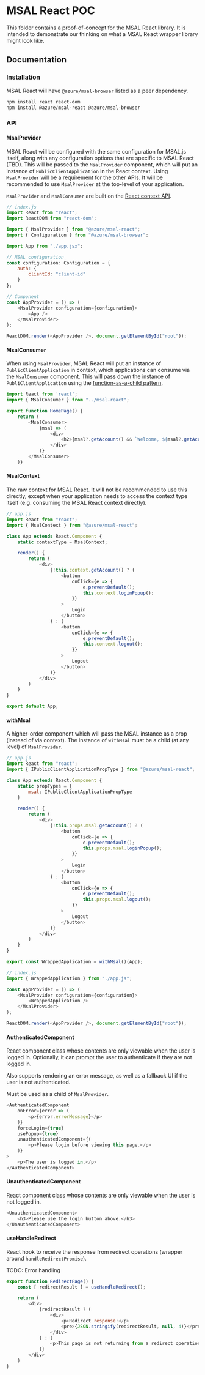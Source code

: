 # MSAL React POC

This folder contains a proof-of-concept for the MSAL React library. It is intended to demonstrate our thinking on what a MSAL React wrapper library might look like.

## Documentation

### Installation

MSAL React will have `@azure/msal-browser` listed as a peer dependency.

```sh
npm install react react-dom
npm install @azure/msal-react @azure/msal-browser
```

### API

#### MsalProvider

MSAL React will be configured with the same configuration for MSAL.js itself, along with any configuration options that are specific to MSAL React (TBD). This will be passed to the `MsalProvider` component, which will put an instance of `PublicClientApplication` in the React context. Using `MsalProvider` will be a requirement for the other APIs. It will be recommended to use `MsalProvider` at the top-level of your application.

`MsalProvider` and `MsalConsumer` are built on the [React context API](https://reactjs.org/docs/context.html).

```javascript
// index.js
import React from "react";
import ReactDOM from "react-dom";

import { MsalProvider } from "@azure/msal-react";
import { Configuration } from "@azure/msal-browser";

import App from "./app.jsx";

// MSAL configuration
const configuration: Configuration = {
    auth: {
        clientId: "client-id"
    }
};

// Component
const AppProvider = () => (
    <MsalProvider configuration={configuration}>
        <App />
    </MsalProvider>
);

ReactDOM.render(<AppProvider />, document.getElementById("root"));
```

#### MsalConsumer

When using `MsalProvider`, MSAL React will put an instance of `PublicClientApplication` in context, which applications can consume via the `MsalConsumer` component. This will pass down the instance of `PubliClientApplication` using the [function-as-a-child pattern](https://reactjs.org/docs/context.html#contextconsumer).

```js
import React from 'react';
import { MsalConsumer } from "../msal-react";

export function HomePage() {
    return (
        <MsalConsumer>
            {msal => (
                <div>
                    <h2>{msal?.getAccount() && `Welcome, ${msal?.getAccount().name}`}</h2>
                </div>
            )}
        </MsalConsumer>
    )}
```

#### MsalContext

The raw context for MSAL React. It will not be recommended to use this directly, except when your application needs to access the context type itself (e.g. consuming the MSAL React context directly).

```js
// app.js
import React from "react";
import { MsalContext } from "@azure/msal-react";

class App extends React.Component {
    static contextType = MsalContext;

    render() {
        return (
            <div>
                {!this.context.getAccount() ? (
                    <button
                        onClick={e => {
                            e.preventDefault();
                            this.context.loginPopup();
                        }}
                    >
                        Login
                    </button>
                ) : (
                    <button
                        onClick={e => {
                            e.preventDefault();
                            this.context.logout();
                        }}
                    >
                        Logout
                    </button>
                )}
            </div>
        )
    }
}

export default App;
```

#### withMsal

A higher-order component which will pass the MSAL instance as a prop (instead of via context). The instance of `withMsal` must be a child (at any level) of `MsalProvider`.

```js
// app.js
import React from "react";
import { IPublicClientApplicationPropType } from "@azure/msal-react";

class App extends React.Component {
    static propTypes = {
        msal: IPublicClientApplicationPropType
    }

    render() {
        return (
            <div>
                {!this.props.msal.getAccount() ? (
                    <button
                        onClick={e => {
                            e.preventDefault();
                            this.props.msal.loginPopup();
                        }}
                    >
                        Login
                    </button>
                ) : (
                    <button
                        onClick={e => {
                            e.preventDefault();
                            this.props.msal.logout();
                        }}
                    >
                        Logout
                    </button>
                )}
            </div>
        )
    }
}

export const WrappedApplication = withMsal()(App);

// index.js
import { WrappedApplication } from "./app.js";

const AppProvider = () => (
    <MsalProvider configuration={configuration}>
        <WrappedApplication />
    </MsalProvider>
);

ReactDOM.render(<AppProvider />, document.getElementById("root"));
```

#### AuthenticatedComponent

React component class whose contents are only viewable when the user is logged in. Optionally, it can prompt the user to authenticate if they are not logged in.

Also supports rendering an error message, as well as a fallback UI if the user is not authenticated.

Must be used as a child of `MsalProvider`.

```js
<AuthenticatedComponent
    onError={error => (
        <p>{error.errorMessage}</p>
    )}
    forceLogin={true}
    usePopup={true}
    unauthenticatedComponent={(
        <p>Please login before viewing this page.</p>
    )}
>
    <p>The user is logged in.</p>
</AuthenticatedComponent>
```

#### UnauthenticatedComponent

React component class whose contents are only viewable when the user is not logged in.

```js
<UnauthenticatedComponent>
    <h3>Please use the login button above.</h3>
</UnauthenticatedComponent>
```

#### useHandleRedirect

React hook to receive the response from redirect operations (wrapper around `handleRedirectPromise`).

TODO: Error handling

```js
export function RedirectPage() {
    const [ redirectResult ] = useHandleRedirect();

    return (
        <div>
            {redirectResult ? (
                <div>
                    <p>Redirect response:</p>
                    <pre>{JSON.stringify(redirectResult, null, 4)}</pre>
                </div>
            ) : (
                <p>This page is not returning from a redirect operation.</p>
            )}
        </div>
    )
}
```
